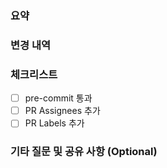 ### 요약
<!-- 1줄 요약 -->

### 변경 내역
<!-- 가능한 상세히 작성 -->

### 체크리스트
- [ ] pre-commit 통과
- [ ] PR Assignees 추가
- [ ] PR Labels 추가

### 기타 질문 및 공유 사항 (Optional)
